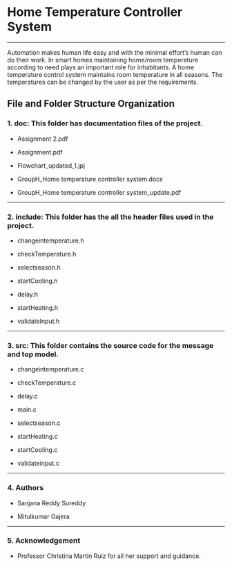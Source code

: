 # Home Temperature Controller System
------------
 	
  Automation makes human life easy and with the minimal effort’s human can do their work. In smart homes maintaining home/room     temperature according to need plays an important role for inhabitants. A home temperature control system maintains room temperature in all seasons. The temperatures can be changed by the user as per the requirements.

## **File and Folder Structure Organization**

### 1.	doc: This folder has documentation files of the project.

  -	Assignment 2.pdf

  -	Assignment.pdf

  - Flowchart_updated_1.jpj

  -	GroupH_Home temperature controller system.docx

  -	GroupH_Home temperature controller system_update.pdf
  -------------------
 	
### 2.	include: This folder has the all the header files used in the project.

  -	changeintemperature.h

  -	checkTemperature.h

  -	selectseason.h

  -	startCooling.h
  
  - delay.h

  -	startHeating.h

  -	validateInput.h
  ---------------------
 	
### 3.	src: This folder contains the source code for the message and top model.

  -	changeintemperature.c

  -	checkTemperature.c

  -	delay.c

  -	main.c

  -	selectseason.c

  - startHeating.c
  
  - startCooling.c

  -	validateinput.c
  ------------------
 	
### 4.	Authors

  -	Sanjana Reddy Sureddy

  -	Mitulkumar Gajera
  --------------------
 	
### 5. Acknowledgement

  - Professor Christina Martin Ruiz for all her support and guidance.


